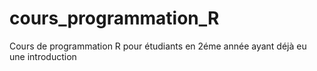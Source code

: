 # cours_programmation_R
Cours de programmation R pour étudiants en 2éme année ayant déjà eu une introduction
